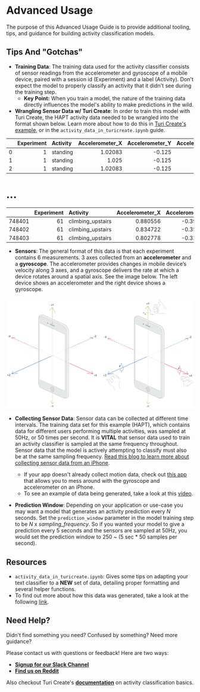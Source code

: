 # Advanced Usage
The purpose of this Advanced Usage Guide is to provide additional tooling, tips, and guidance for building activity classification models.

## Tips And "Gotchas"

-  **Training Data**: The training data used for the activity classifier consists of sensor readings from the accelerometer and gyroscope of a mobile device, paired with a session id (Experiment) and a label (Activity). Don't expect the model to properly classify an activity that it didn't see during the training step.
    -  **Key Point:** When you train a model, the nature of the training data directly influences the model's ability to make predictions in the wild. 
- **Wrangling Sensor Data w/ Turi Create**: In order to train this model with Turi Create, the HAPT activity data needed to be wrangled into the format shown below. Learn more about how to do this in [Turi Create's example](https://apple.github.io/turicreate/docs/userguide/activity_classifier/data-preparation.html), or in the `activity_data_in_turicreate.ipynb` guide.


|    |   Experiment | Activity   |   Accelerometer_X |   Accelerometer_Y |   Accelerometer_Z |   Gyroscope_X |   Gyroscope_Y |   Gyroscope_Z |
|---:|-------------:|:-----------|------------------:|------------------:|------------------:|--------------:|--------------:|--------------:|
|  0 |            1 | standing   |           1.02083 |         -0.125    |          0.105556 |  -0.00274889  |  -0.00427606  |    0.00274889 |
|  1 |            1 | standing   |           1.025   |         -0.125    |          0.101389 |  -0.000305433 |  -0.00213803  |    0.00610865 |
|  2 |            1 | standing   |           1.02083 |         -0.125    |          0.104167 |   0.0122173   |   0.000916298 |   -0.00733038 |

# ...

|        |   Experiment | Activity          |   Accelerometer_X |   Accelerometer_Y |   Accelerometer_Z |   Gyroscope_X |   Gyroscope_Y |   Gyroscope_Z |
|-------:|-------------:|:------------------|------------------:|------------------:|------------------:|--------------:|--------------:|--------------:|
| 748401 |           61 | climbing_upstairs |          0.880556 |         -0.390278 |        -0.156944  |       1.1637  |      1.10628  |    -0.374155  |
| 748402 |           61 | climbing_upstairs |          0.834722 |         -0.358333 |        -0.0986111 |       1.17714 |      1.02381  |    -0.388816  |
| 748403 |           61 | climbing_upstairs |          0.802778 |         -0.329167 |        -0.104167  |       1.21348 |      0.91813  |    -0.332311  |

-  **Sensors**: The general format of this data is that each experiment contains 6 measurements. 3 axes collected from an **accelerometer** and a **gyroscope**. The accelerometer provides changes in mobile device’s velocity along 3 axes, and a gyroscope delivers the rate at which a device rotates around a spatial axis. See the image below. The left device shows an accelerometer and the right device shows a gyroscope.

![Accelerometer and Gyroscope](sensors.png)

-  **Collecting Sensor Data**: Sensor data can be collected at different time intervals. The training data set for this example (HAPT), which contains data for different users performing multiple activities, was sampled at 50Hz, or 50 times per second. It is **VITAL** that sensor data used to train an activity classifier is sampled at the same frequency throughout. Sensor data that the model is actively attempting to classify must also be at the same sampling frequency. [Read this blog to learn more about collecting sensor data from an iPhone](https://towardsdatascience.com/run-or-walk-part-2-collecting-device-motion-data-the-right-way-58a277ff2087).
    -   If your app doesn't already collect motion data, check out [this app](https://itunes.apple.com/us/app/sensor-kinetics/id579040333?mt=8) that allows you to mess around with the gyroscope and accelerometer on an iPhone.
    -  To see an example of data being generated, take a look at this [video](https://www.youtube.com/watch?v=XOEN9W05_4A).

-  **Prediction Window**: Depending on your application or use-case you may want a model that generates an activity prediction every *N* seconds. Set the `prediction_window` parameter in the model training step to be *N* x *sampling_frequency*. So if you wanted your model to give a prediction every 5 seconds and the sensors are sampled at 50Hz, you would set the prediction window to 250 ~ (5 sec * 50 samples per second).

## Resources
-  `activity_data_in_turicreate.ipynb`: Gives some tips on adapting your text classifier to a **NEW** set of data, detailing proper formatting and several helper functions.
-  To find out more about how this data was generated, take a look at the following [link](https://archive.ics.uci.edu/ml/datasets/Human+Activity+Recognition+Using+Smartphones).

## Need Help?
Didn't find something you need? Confused by something? Need more guidance?

Please contact us with questions or feedback! Here are two ways:

-  [**Signup for our Slack Channel**](https://skafosai.slack.com)
-  [**Find us on Reddit**](https://reddit.com/r/skafos)

Also checkout Turi Create's [**documentation**](https://apple.github.io/turicreate/docs/userguide/activity_classifier/) on activity classification basics.
